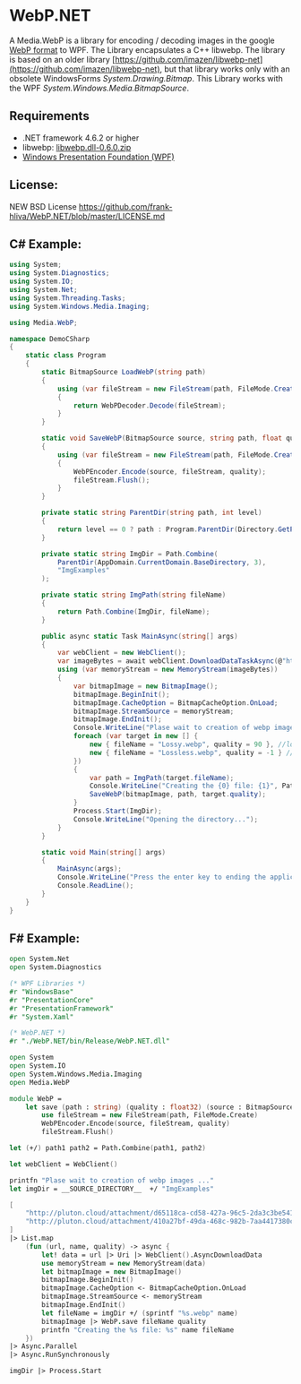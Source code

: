 # WebP.NET

A Media.WebP is a library for encoding / decoding images in the google [WebP format](https://en.wikipedia.org/wiki/WebP) to WPF. The Library encapsulates a C++ libwebp. The library is based on an older library [https://github.com/imazen/libwebp-net](https://github.com/imazen/libwebp-net), but that library works only with an obsolete WindowsForms *System.Drawing.Bitmap*. This Library works with the WPF *System.Windows.Media.BitmapSource*. 

## Requirements

- .NET framework 4.6.2 or higher
- libwebp: [libwebp.dll-0.6.0.zip](/libwebp.dll-0.6.0.zip)
- [Windows Presentation Foundation (WPF)](https://en.wikipedia.org/wiki/Windows_Presentation_Foundation)

## License:

NEW BSD License https://github.com/frank-hliva/WebP.NET/blob/master/LICENSE.md

## C# Example:

```csharp
using System;
using System.Diagnostics;
using System.IO;
using System.Net;
using System.Threading.Tasks;
using System.Windows.Media.Imaging;

using Media.WebP;

namespace DemoCSharp
{
    static class Program
    {
        static BitmapSource LoadWebP(string path)
        {
            using (var fileStream = new FileStream(path, FileMode.Create))
            {
                return WebPDecoder.Decode(fileStream);
            }
        }

        static void SaveWebP(BitmapSource source, string path, float quality)
        {
            using (var fileStream = new FileStream(path, FileMode.Create))
            {
                WebPEncoder.Encode(source, fileStream, quality);
                fileStream.Flush();
            }
        }

        private static string ParentDir(string path, int level)
        {
            return level == 0 ? path : Program.ParentDir(Directory.GetParent(path).FullName, level - 1);
        }

        private static string ImgDir = Path.Combine(
            ParentDir(AppDomain.CurrentDomain.BaseDirectory, 3),
            "ImgExamples"
        );

        private static string ImgPath(string fileName)
        {
            return Path.Combine(ImgDir, fileName);
        }

        public async static Task MainAsync(string[] args)
        {
            var webClient = new WebClient();
            var imageBytes = await webClient.DownloadDataTaskAsync(@"http://pluton.cloud/attachment/d65118ca-cd58-427a-96c5-2da3c3be541d/taylorlayos.tif");
            using (var memoryStream = new MemoryStream(imageBytes))
            {
                var bitmapImage = new BitmapImage();
                bitmapImage.BeginInit();
                bitmapImage.CacheOption = BitmapCacheOption.OnLoad;
                bitmapImage.StreamSource = memoryStream;
                bitmapImage.EndInit();
                Console.WriteLine("Plase wait to creation of webp images ...");
                foreach (var target in new [] {
                    new { fileName = "Lossy.webp", quality = 90 }, //lossy 0..100
                    new { fileName = "Lossless.webp", quality = -1 } // -1 loseless
                })
                {
                    var path = ImgPath(target.fileName);
                    Console.WriteLine("Creating the {0} file: {1}", Path.GetFileNameWithoutExtension(path).ToLower(), path);
                    SaveWebP(bitmapImage, path, target.quality);
                }
                Process.Start(ImgDir);
                Console.WriteLine("Opening the directory...");
            }
        }

        static void Main(string[] args)
        {
            MainAsync(args);
            Console.WriteLine("Press the enter key to ending the application...");
            Console.ReadLine();
        }
    }
}
```

## F# Example:

```fsharp
open System.Net
open System.Diagnostics

(* WPF Libraries *)
#r "WindowsBase"
#r "PresentationCore"
#r "PresentationFramework"
#r "System.Xaml"

(* WebP.NET *)
#r "./WebP.NET/bin/Release/WebP.NET.dll"

open System
open System.IO
open System.Windows.Media.Imaging
open Media.WebP

module WebP =
    let save (path : string) (quality : float32) (source : BitmapSource) =
        use fileStream = new FileStream(path, FileMode.Create)
        WebPEncoder.Encode(source, fileStream, quality)
        fileStream.Flush()

let (+/) path1 path2 = Path.Combine(path1, path2)

let webClient = WebClient()

printfn "Plase wait to creation of webp images ..."
let imgDir = __SOURCE_DIRECTORY__  +/ "ImgExamples"

[
    "http://pluton.cloud/attachment/d65118ca-cd58-427a-96c5-2da3c3be541d/taylorlayos.tif", "Lossless", -1.0f
    "http://pluton.cloud/attachment/410a27bf-49da-468c-982b-7aa4417380cb/kocky.png", "Lossy", 90.0f
] 
|> List.map
    (fun (url, name, quality) -> async {
        let! data = url |> Uri |> WebClient().AsyncDownloadData
        use memoryStream = new MemoryStream(data)
        let bitmapImage = new BitmapImage()
        bitmapImage.BeginInit()
        bitmapImage.CacheOption <- BitmapCacheOption.OnLoad
        bitmapImage.StreamSource <- memoryStream
        bitmapImage.EndInit()
        let fileName = imgDir +/ (sprintf "%s.webp" name)
        bitmapImage |> WebP.save fileName quality
        printfn "Creating the %s file: %s" name fileName
    })
|> Async.Parallel
|> Async.RunSynchronously

imgDir |> Process.Start
```
